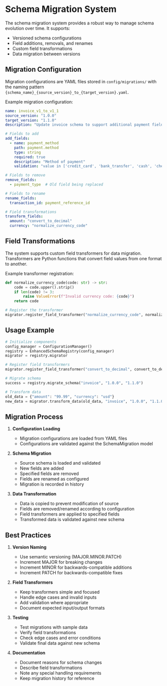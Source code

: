 # Schema Migration System

The schema migration system provides a robust way to manage schema evolution over time. It supports:
- Versioned schema configurations
- Field additions, removals, and renames
- Custom field transformations
- Data migration between versions

## Migration Configuration

Migration configurations are YAML files stored in `config/migrations/` with the naming pattern `{schema_name}_{source_version}_to_{target_version}.yaml`.

Example migration configuration:
```yaml
name: invoice_v1_to_v1_1
source_version: "1.0.0"
target_version: "1.1.0"
description: "Update invoice schema to support additional payment fields"

# Fields to add
add_fields:
  - name: payment_method
    path: payment.method
    type: string
    required: true
    description: "Method of payment"
    validation: "value in ['credit_card', 'bank_transfer', 'cash', 'check']"

# Fields to remove
remove_fields:
  - payment_type  # Old field being replaced

# Fields to rename
rename_fields:
  transaction_id: payment_reference_id

# Field transformations
transform_fields:
  amount: "convert_to_decimal"
  currency: "normalize_currency_code"
```

## Field Transformations

The system supports custom field transformers for data migration. Transformers are Python functions that convert field values from one format to another.

Example transformer registration:
```python
def normalize_currency_code(code: str) -> str:
    code = code.upper().strip()
    if len(code) != 3:
        raise ValueError(f"Invalid currency code: {code}")
    return code

# Register the transformer
migrator.register_field_transformer("normalize_currency_code", normalize_currency_code)
```

## Usage Example

```python
# Initialize components
config_manager = ConfigurationManager()
registry = EnhancedSchemaRegistry(config_manager)
migrator = registry.migrator

# Register field transformers
migrator.register_field_transformer("convert_to_decimal", convert_to_decimal)

# Migrate schema
success = registry.migrate_schema("invoice", "1.0.0", "1.1.0")

# Transform data
old_data = {"amount": "99.99", "currency": "usd"}
new_data = migrator.transform_data(old_data, "invoice", "1.0.0", "1.1.0")
```

## Migration Process

1. **Configuration Loading**
   - Migration configurations are loaded from YAML files
   - Configurations are validated against the SchemaMigration model

2. **Schema Migration**
   - Source schema is loaded and validated
   - New fields are added
   - Specified fields are removed
   - Fields are renamed as configured
   - Migration is recorded in history

3. **Data Transformation**
   - Data is copied to prevent modification of source
   - Fields are removed/renamed according to configuration
   - Field transformers are applied to specified fields
   - Transformed data is validated against new schema

## Best Practices

1. **Version Naming**
   - Use semantic versioning (MAJOR.MINOR.PATCH)
   - Increment MAJOR for breaking changes
   - Increment MINOR for backwards-compatible additions
   - Increment PATCH for backwards-compatible fixes

2. **Field Transformers**
   - Keep transformers simple and focused
   - Handle edge cases and invalid inputs
   - Add validation where appropriate
   - Document expected input/output formats

3. **Testing**
   - Test migrations with sample data
   - Verify field transformations
   - Check edge cases and error conditions
   - Validate final data against new schema

4. **Documentation**
   - Document reasons for schema changes
   - Describe field transformations
   - Note any special handling requirements
   - Keep migration history for reference
